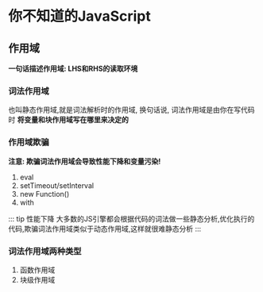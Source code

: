 # 你不知道的JavaScript
## 作用域
**一句话描述作用域: LHS和RHS的读取环境**
### 词法作用域
也叫静态作用域,就是词法解析时的作用域, 换句话说, 词法作用域是由你在写代码时 __将变量和块作用域写在哪里来决定的__
### 作用域欺骗
**注意: 欺骗词法作用域会导致性能下降和变量污染!**
1. eval
2. setTimeout/setInterval
3. new Function()
4. with

::: tip 性能下降
大多数的JS引擎都会根据代码的词法做一些静态分析,优化执行的代码,欺骗词法作用域类似于动态作用域,这样就很难静态分析
:::
### 词法作用域两种类型
1. 函数作用域
2. 块级作用域
